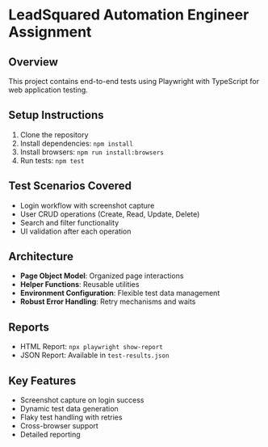 # LeadSquared Automation Engineer Assignment

## Overview
This project contains end-to-end tests using Playwright with TypeScript for web application testing.

## Setup Instructions

1. Clone the repository
2. Install dependencies: `npm install`
3. Install browsers: `npm run install:browsers`
4. Run tests: `npm test`

## Test Scenarios Covered

-  Login workflow with screenshot capture
-  User CRUD operations (Create, Read, Update, Delete)
-  Search and filter functionality
-  UI validation after each operation

## Architecture

- **Page Object Model**: Organized page interactions
- **Helper Functions**: Reusable utilities
- **Environment Configuration**: Flexible test data management
- **Robust Error Handling**: Retry mechanisms and waits

## Reports
- HTML Report: `npx playwright show-report`
- JSON Report: Available in `test-results.json`

## Key Features
- Screenshot capture on login success
- Dynamic test data generation
- Flaky test handling with retries
- Cross-browser support
- Detailed reporting
